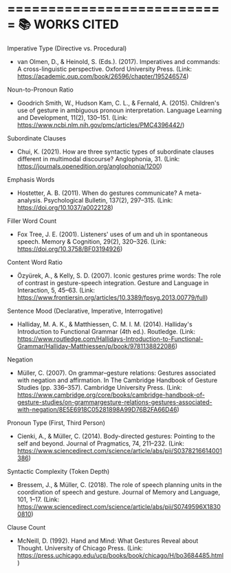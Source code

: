 ===========================
📚 WORKS CITED 
===========================

Imperative Type (Directive vs. Procedural)
- van Olmen, D., & Heinold, S. (Eds.). (2017). Imperatives and commands: A cross-linguistic perspective. Oxford University Press.
  (Link: https://academic.oup.com/book/26596/chapter/195246574)

Noun-to-Pronoun Ratio
- Goodrich Smith, W., Hudson Kam, C. L., & Fernald, A. (2015). Children's use of gesture in ambiguous pronoun interpretation. Language Learning and Development, 11(2), 130–151.
  (Link: https://www.ncbi.nlm.nih.gov/pmc/articles/PMC4396442/)

Subordinate Clauses
- Chui, K. (2021). How are three syntactic types of subordinate clauses different in multimodal discourse? Anglophonia, 31.
  (Link: https://journals.openedition.org/anglophonia/1200)

Emphasis Words
- Hostetter, A. B. (2011). When do gestures communicate? A meta-analysis. Psychological Bulletin, 137(2), 297–315.
  (Link: https://doi.org/10.1037/a0022128)

Filler Word Count
- Fox Tree, J. E. (2001). Listeners' uses of um and uh in spontaneous speech. Memory & Cognition, 29(2), 320–326.
  (Link: https://doi.org/10.3758/BF03194926)

Content Word Ratio
- Özyürek, A., & Kelly, S. D. (2007). Iconic gestures prime words: The role of contrast in gesture-speech integration. Gesture and Language in Interaction, 5, 45–63.
  (Link: https://www.frontiersin.org/articles/10.3389/fpsyg.2013.00779/full)

Sentence Mood (Declarative, Imperative, Interrogative)
- Halliday, M. A. K., & Matthiessen, C. M. I. M. (2014). Halliday's Introduction to Functional Grammar (4th ed.). Routledge.
  (Link: https://www.routledge.com/Hallidays-Introduction-to-Functional-Grammar/Halliday-Matthiessen/p/book/9781138822086)

Negation
- Müller, C. (2007). On grammar–gesture relations: Gestures associated with negation and affirmation. In The Cambridge Handbook of Gesture Studies (pp. 336–357). Cambridge University Press.
  (Link: https://www.cambridge.org/core/books/cambridge-handbook-of-gesture-studies/on-grammargesture-relations-gestures-associated-with-negation/8E5E6918C05281898A99D76B2FA66D46)

Pronoun Type (First, Third Person)
- Cienki, A., & Müller, C. (2014). Body-directed gestures: Pointing to the self and beyond. Journal of Pragmatics, 74, 211–232.
  (Link: https://www.sciencedirect.com/science/article/abs/pii/S0378216614001386)

Syntactic Complexity (Token Depth)
- Bressem, J., & Müller, C. (2018). The role of speech planning units in the coordination of speech and gesture. Journal of Memory and Language, 101, 1–17.
  (Link: https://www.sciencedirect.com/science/article/abs/pii/S0749596X18300810)

Clause Count
- McNeill, D. (1992). Hand and Mind: What Gestures Reveal about Thought. University of Chicago Press.
  (Link: https://press.uchicago.edu/ucp/books/book/chicago/H/bo3684485.html)